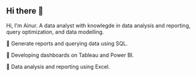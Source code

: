 ## Hi there 👋

Hi, I'm Ainur. A data analyst with knowlegde in data analysis and reporting, query optimization, and data modelling.


📌 Generate reports and querying data using SQL. 

📌 Developing dashboards on Tableau and Power BI. 

📌 Data analysis and reporting using Excel.
